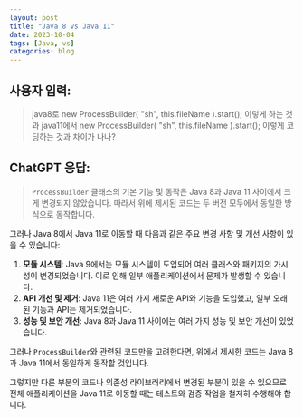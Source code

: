 ```yaml
---
layout: post
title: "Java 8 vs Java 11"
date: 2023-10-04
tags: [Java, vs]
categories: blog
---
```


## 사용자 입력:
> java8로 new ProcessBuilder( "sh", this.fileName ).start(); 이렇게 하는 것과 java11에서 new ProcessBuilder( "sh", this.fileName ).start(); 이렇게 코딩하는 것과 차이가 나나?

## ChatGPT 응답:
> `ProcessBuilder` 클래스의 기본 기능 및 동작은 Java 8과 Java 11 사이에서 크게 변경되지 않았습니다. 따라서 위에 제시된 코드는 두 버전 모두에서 동일한 방식으로 동작합니다.

그러나 Java 8에서 Java 11로 이동할 때 다음과 같은 주요 변경 사항 및 개선 사항이 있을 수 있습니다:

1. **모듈 시스템**: Java 9에서는 모듈 시스템이 도입되어 여러 클래스와 패키지의 가시성이 변경되었습니다. 이로 인해 일부 애플리케이션에서 문제가 발생할 수 있습니다.
2. **API 개선 및 제거**: Java 11은 여러 가지 새로운 API와 기능을 도입했고, 일부 오래된 기능과 API는 제거되었습니다. 
3. **성능 및 보안 개선**: Java 8과 Java 11 사이에는 여러 가지 성능 및 보안 개선이 있었습니다.

그러나 `ProcessBuilder`와 관련된 코드만을 고려한다면, 위에서 제시한 코드는 Java 8과 Java 11에서 동일하게 동작할 것입니다. 

그렇지만 다른 부분의 코드나 의존성 라이브러리에서 변경된 부분이 있을 수 있으므로 전체 애플리케이션을 Java 11로 이동할 때는 테스트와 검증 작업을 철저히 수행해야 합니다.

